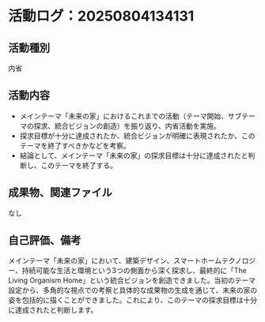 # 活動ログ：20250804134131

## 活動種別
内省

## 活動内容
- メインテーマ「未来の家」におけるこれまでの活動（テーマ開始、サブテーマの探求、統合ビジョンの創造）を振り返り、内省活動を実施。
- 探求目標が十分に達成されたか、統合ビジョンが明確に表現されたか、このテーマを終了すべきかなどを考察。
- 結論として、メインテーマ「未来の家」の探求目標は十分に達成されたと判断し、このテーマを終了する。

## 成果物、関連ファイル
なし

## 自己評価、備考
メインテーマ「未来の家」において、建築デザイン、スマートホームテクノロジー、持続可能な生活と環境という3つの側面から深く探求し、最終的に「The Living Organism Home」という統合ビジョンを創造できました。当初のテーマ設定から、多角的な視点での考察と具体的な成果物の生成を通じて、未来の家の姿を包括的に描くことができました。これにより、このテーマの探求目標は十分に達成されたと判断します。
